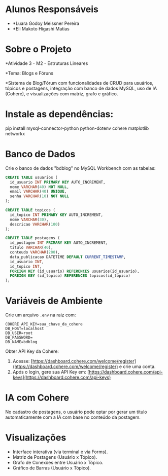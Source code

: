 # Alunos Responsáveis

- *Luara Godoy Meissner Pereira
- *Eli Makoto Higashi Matias

# Sobre o Projeto

*Atividade 3 - M2 - Estruturas Lineares

*Tema: Blogs e Fóruns

*Sistema de Blog/Fórum com funcionalidades de CRUD para usuários, tópicos e postagens, integração com banco de dados MySQL, uso de IA (Cohere), e visualizações com matriz, grafo e gráfico.

# Instale as dependências:

pip install mysql-connector-python python-dotenv cohere matplotlib networkx

# Banco de Dados

Crie o banco de dados "bdblog" no MySQL Workbench com as tabelas:

```sql
CREATE TABLE usuarios (
  id_usuario INT PRIMARY KEY AUTO_INCREMENT,
  nome VARCHAR(40) NOT NULL,
  email VARCHAR(40) UNIQUE,
  senha VARCHAR(10) NOT NULL
);

CREATE TABLE topicos (
  id_topico INT PRIMARY KEY AUTO_INCREMENT,
  nome VARCHAR(30),
  descricao VARCHAR(100)
);

CREATE TABLE postagens (
  id_postagem INT PRIMARY KEY AUTO_INCREMENT,
  titulo VARCHAR(40),
  conteudo VARCHAR(200),
  data_publicacao DATETIME DEFAULT CURRENT_TIMESTAMP,
  id_usuario INT,
  id_topico INT,
  FOREIGN KEY (id_usuario) REFERENCES usuarios(id_usuario),
  FOREIGN KEY (id_topico) REFERENCES topicos(id_topico)
);
```

# Variáveis de Ambiente

Crie um arquivo `.env` na raiz com:

```
COHERE_API_KEY=sua_chave_da_cohere
DB_HOST=localhost
DB_USER=root
DB_PASSWORD=
DB_NAME=bdblog
```

Obter API Key da Cohere:

1. Acesse: [https://dashboard.cohere.com/welcome/register](https://dashboard.cohere.com/welcome/register) e crie uma conta.
2. Após o login, gere sua API Key em: [https://dashboard.cohere.com/api-keys](https://dashboard.cohere.com/api-keys)

# IA com Cohere

No cadastro de postagens, o usuário pode optar por gerar um título automaticamente com a IA com base no conteúdo da postagem.

# Visualizações

- Interface interativa (via terminal e via Forms).
- Matriz de Postagens (Usuário x Tópico).
- Grafo de Conexões entre Usuário x Tópico.
- Gráfico de Barras (Usuário x Tópico).
